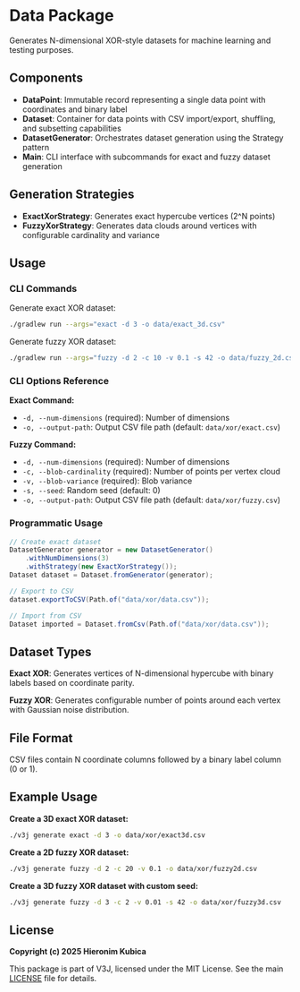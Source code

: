 # Data Package

Generates N-dimensional XOR-style datasets for machine learning and testing purposes.

## Components

- **DataPoint**: Immutable record representing a single data point with coordinates and binary label
- **Dataset**: Container for data points with CSV import/export, shuffling, and subsetting capabilities
- **DatasetGenerator**: Orchestrates dataset generation using the Strategy pattern
- **Main**: CLI interface with subcommands for exact and fuzzy dataset generation

## Generation Strategies

- **ExactXorStrategy**: Generates exact hypercube vertices (2^N points)
- **FuzzyXorStrategy**: Generates data clouds around vertices with configurable cardinality and variance

## Usage

### CLI Commands

Generate exact XOR dataset:
```bash
./gradlew run --args="exact -d 3 -o data/exact_3d.csv"
```

Generate fuzzy XOR dataset:
```bash
./gradlew run --args="fuzzy -d 2 -c 10 -v 0.1 -s 42 -o data/fuzzy_2d.csv"
```

### CLI Options Reference

**Exact Command:**
- `-d, --num-dimensions` (required): Number of dimensions
- `-o, --output-path`: Output CSV file path (default: `data/xor/exact.csv`)

**Fuzzy Command:**
- `-d, --num-dimensions` (required): Number of dimensions
- `-c, --blob-cardinality` (required): Number of points per vertex cloud
- `-v, --blob-variance` (required): Blob variance
- `-s, --seed`: Random seed (default: 0)
- `-o, --output-path`: Output CSV file path (default: `data/xor/fuzzy.csv`)

### Programmatic Usage

```java
// Create exact dataset
DatasetGenerator generator = new DatasetGenerator()
    .withNumDimensions(3)
    .withStrategy(new ExactXorStrategy());
Dataset dataset = Dataset.fromGenerator(generator);

// Export to CSV
dataset.exportToCSV(Path.of("data/xor/data.csv"));

// Import from CSV
Dataset imported = Dataset.fromCsv(Path.of("data/xor/data.csv"));
```

## Dataset Types

**Exact XOR**: Generates vertices of N-dimensional hypercube with binary labels based on coordinate parity.

**Fuzzy XOR**: Generates configurable number of points around each vertex with Gaussian noise distribution.

## File Format

CSV files contain N coordinate columns followed by a binary label column (0 or 1).

## Example Usage

**Create a 3D exact XOR dataset:**
```bash
./v3j generate exact -d 3 -o data/xor/exact3d.csv
```

**Create a 2D fuzzy XOR dataset:**
```bash
./v3j generate fuzzy -d 2 -c 20 -v 0.1 -o data/xor/fuzzy2d.csv
```

**Create a 3D fuzzy XOR dataset with custom seed:**
```bash
./v3j generate fuzzy -d 3 -c 2 -v 0.01 -s 42 -o data/xor/fuzzy3d.csv
```

## License

**Copyright (c) 2025 Hieronim Kubica**

This package is part of V3J, licensed under the MIT License. See the main [LICENSE](../../LICENSE) file for details.
